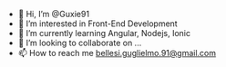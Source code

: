 - 👋 Hi, I’m @Guxie91
- 👀 I’m interested in Front-End Development
- 🌱 I’m currently learning Angular, Nodejs, Ionic
- 💞️ I’m looking to collaborate on ...
- 📫 How to reach me bellesi.guglielmo.91@gmail.com
